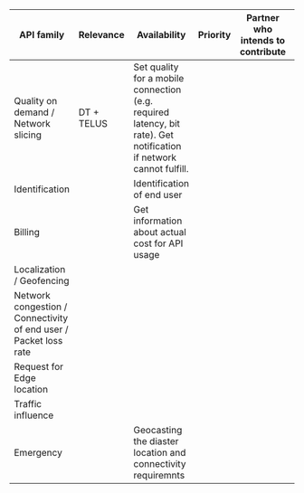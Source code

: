 | API family             | Relevance | Availability | Priority | Partner who intends to contribute                   | Description of API family | Supporting network capabilities |
| -----------------------| --------- | ------------ | -------- |----------------------------------------------------|---------------------------|---------------------------------|
| Quality on demand / Network slicing   | DT + TELUS | Set quality for a mobile connection (e.g. required latency, bit rate). Get notification if network cannot fulfill. |
| Identification || Identification of end user |
| Billing || Get information about actual cost for API usage |
| Localization / Geofencing |||
| Network congestion / Connectivity of end user / Packet loss rate |||
| Request for Edge location |||
| Traffic influence |||
| Emergency ||Geocasting the diaster location and connectivity requiremnts|
